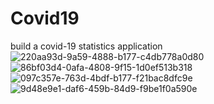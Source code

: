 # Covid19
build a covid-19 statistics application
![220aa93d-9a59-4888-b177-c4db778a0d80](https://user-images.githubusercontent.com/63198658/196653766-94db18d2-cc07-4461-91ea-08d7db8953fb.jpg)
![86bf03d4-0afa-4808-9f15-1d0ef513b318](https://user-images.githubusercontent.com/63198658/196653828-5a0e702e-4fb9-49b1-a05b-6e4a52c3d4d6.jpg)
![097c357e-763d-4bdf-b177-f21bac8dfc9e](https://user-images.githubusercontent.com/63198658/196653851-f9f75bc7-3642-4206-acbd-acb2f71fbb9e.jpg)
![9d48e9e1-daf6-459b-84d9-f9be1f0a590e](https://user-images.githubusercontent.com/63198658/196653870-7c5f14cc-9987-4618-947f-391eaedc3a05.jpg)
